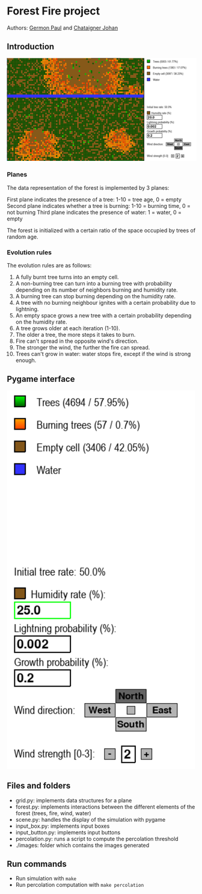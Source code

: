 # Forest Fire project
Authors: [Germon Paul](https://github.com/pgermon) and [Chataigner Johan](https://github.com/JohanChataigne)

## Introduction

![Forest fire simulation with pygame](images/screen.png)

### Planes

The data representation of the forest is implemented by 3 planes:

First plane indicates the presence of a tree: 1-10 = tree age, 0 = empty  
Second plane indicates whether a tree is burning: 1-10 = burning time, 0 = not burning
Third plane indicates the presence of water: 1 = water, 0 = empty  

The forest is initialized with a certain ratio of the space occupied by trees of random age.

### Evolution rules

The evolution rules are as follows:

1.  A fully burnt tree turns into an empty cell.
2.  A non-burning tree can turn into a burning tree with probability depending on its number of neighbors burning and humidity rate.
3.  A burning tree can stop burning depending on the humidity rate.
4.  A tree with no burning neighbour ignites with a certain probability due to lightning.
5.  An empty space grows a new tree with a certain probability depending on the humidity rate.
6.  A tree grows older at each iteration (1-10).
7.  The older a tree, the more steps it takes to burn.
8.  Fire can't spread in the opposite wind's direction.
9.  The stronger the wind, the further the fire can spread.
10.  Trees can't grow in water: water stops fire, except if the wind is strong enough.

## Pygame interface

![Pygame interface](images/interface.png)

## Files and folders

- grid.py: implements data structures for a plane
- forest.py: implements interactions between the different elements of the forest (trees, fire, wind, water)
- scene.py: handles the display of the simulation with pygame
- input_box.py: implements input boxes
- input_button.py: implements input buttons
- percolation.py: runs a script to compute the percolation threshold
- ./images: folder which contains the images generated

## Run commands

- Run simulation with `make`
- Run percolation computation with `make percolation`
